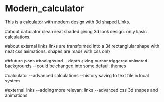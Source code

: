 # Modern_calculator
This is  a calculator with modern design with 3d shaped Links.

#about calculator
clean neat shaded giving 3d look design.
only basic calculations.

#about external links
links are transformed into a 3d rectanglular shape with neat css animations.
shapes are made with css only


##future plans
#background
--depth giving cursor triggered animated backgrounds
--could be changed into some default themes

#calculator
--advanced calculations
--history saving to text file in  local system

#external links
--adding more relevant links
--advanced css 3d shapes and animations
